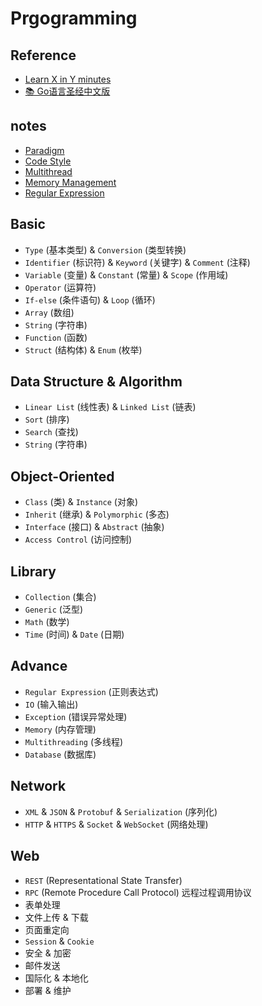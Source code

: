 # Prgogramming

## Reference

- [Learn X in Y minutes](https://learnxinyminutes.com/)
- [📚 Go语言圣经中文版](https://github.com/golang-china/gopl-zh)

## notes

- [Paradigm](notes/Paradigm.md)
- [Code Style](notes/CodeStyle.md)
- [Multithread](notes/Multithread.md)
- [Memory Management](notes/MemoryManagement.md)
- [Regular Expression](notes/RegularExpression.md)

## Basic

- `Type` (基本类型) & `Conversion` (类型转换)
- `Identifier` (标识符) & `Keyword` (关键字) & `Comment` (注释)
- `Variable` (变量) & `Constant` (常量) & `Scope` (作用域)
- `Operator` (运算符)
- `If-else` (条件语句) & `Loop` (循环)
- `Array` (数组)
- `String` (字符串)
- `Function` (函数)
- `Struct` (结构体) & `Enum` (枚举)

## Data Structure & Algorithm

- `Linear List` (线性表) & `Linked List` (链表)
- `Sort` (排序)
- `Search` (查找)
- `String` (字符串)

## Object-Oriented

- `Class` (类) & `Instance` (对象)
- `Inherit` (继承) & `Polymorphic` (多态)
- `Interface` (接口) & `Abstract` (抽象)
- `Access Control` (访问控制)
    
## Library

- `Collection` (集合)
- `Generic` (泛型)    
- `Math` (数学)
- `Time` (时间) & `Date` (日期)
    
## Advance   

- `Regular Expression` (正则表达式)
- `IO` (输入输出)
- `Exception` (错误异常处理)
- `Memory` (内存管理)
- `Multithreading` (多线程)
- `Database` (数据库)

## Network

- `XML` & `JSON` & `Protobuf` & `Serialization` (序列化)
- `HTTP` & `HTTPS` & `Socket` & `WebSocket` (网络处理)

## Web

- `REST` (Representational State Transfer)
- `RPC` (Remote Procedure Call Protocol) 远程过程调用协议
- 表单处理
- 文件上传 & 下载
- 页面重定向
- `Session` & `Cookie`
- 安全 & 加密
- 邮件发送
- 国际化 & 本地化
- 部署 & 维护